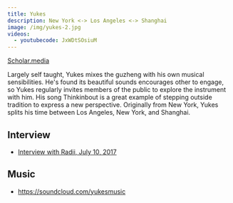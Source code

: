 ```yaml
---
title: Yukes
description: New York <-> Los Angeles <-> Shanghai
image: /img/yukes-2.jpg
videos:
  - youtubecode: JxWDtSOsiuM
---
```

[Scholar.media](https://www.scholar.media/chinese)

Largely self taught, Yukes mixes the guzheng with his own musical sensibilities. He's found its beautiful sounds encourages other to engage, so Yukes regularly invites members of the public to explore the instrument with him. His song Thinkinbout is a great example of stepping outside tradition to express a new perspective. Originally from New York, Yukes splits his time between Los Angeles, New York, and Shanghai.

## Interview

* [Interview with Radii, July 10, 2017](https://radiichina.com/meet-yukes-the-american-guzhengist-making-waves-in-china/)

## Music

* <https://soundcloud.com/yukesmusic>
